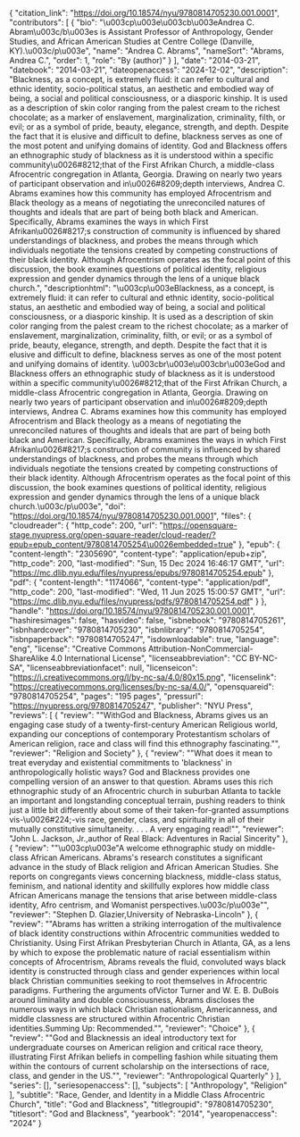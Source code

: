 {
   "citation_link": "https://doi.org/10.18574/nyu/9780814705230.001.0001",
   "contributors": [
     {
       "bio": "\u003cp\u003e\u003cb\u003eAndrea C. Abram\u003c/b\u003es is Assistant Professor of Anthropology, Gender Studies, and African American Studies at Centre College (Danville, KY).\u003c/p\u003e",
       "name": "Andrea C.      Abrams",
       "nameSort": "Abrams, Andrea C.",
       "order": 1,
       "role": "By (author)"
     }
   ],
   "date": "2014-03-21",
   "datebook": "2014-03-21",
   "dateopenaccess": "2024-12-02",
   "description": "Blackness, as a concept, is extremely fluid: it can refer to cultural and ethnic identity, socio-political status, an aesthetic and embodied way of being, a social and political consciousness, or a diasporic kinship. It is used as a description of skin color ranging from the palest cream to the richest chocolate; as a marker of enslavement, marginalization, criminality, filth, or evil; or as a symbol of pride, beauty, elegance, strength, and depth. Despite the fact that it is elusive and difficult to define, blackness serves as one of the most potent and unifying domains of identity. God and Blackness offers an ethnographic study of blackness as it is understood within a specific community\u0026#8212;that of the First Afrikan Church, a middle-class Afrocentric congregation in Atlanta, Georgia. Drawing on nearly two years of participant observation and in\u0026#8209;depth interviews, Andrea C. Abrams examines how this community has employed Afrocentrism and Black theology as a means of negotiating the unreconciled natures of thoughts and ideals that are part of being both black and American. Specifically, Abrams examines the ways in which First Afrikan\u0026#8217;s construction of community is influenced by shared understandings of blackness, and probes the means through which individuals negotiate the tensions created by competing constructions of their black identity. Although Afrocentrism operates as the focal point of this discussion, the book examines questions of political identity, religious expression and gender dynamics through the lens of a unique black church.",
   "descriptionhtml": "\u003cp\u003eBlackness, as a concept, is extremely fluid: it can refer to cultural and ethnic identity, socio-political status, an aesthetic and embodied way of being, a social and political consciousness, or a diasporic kinship. It is used as a description of skin color ranging from the palest cream to the richest chocolate; as a marker of enslavement, marginalization, criminality, filth, or evil; or as a symbol of pride, beauty, elegance, strength, and depth. Despite the fact that it is elusive and difficult to define, blackness serves as one of the most potent and unifying domains of identity. \u003cbr\u003e\u003cbr\u003eGod and Blackness offers an ethnographic study of blackness as it is understood within a specific community\u0026#8212;that of the First Afrikan Church, a middle-class Afrocentric congregation in Atlanta, Georgia. Drawing on nearly two years of participant observation and in\u0026#8209;depth interviews, Andrea C. Abrams examines how this community has employed Afrocentrism and Black theology as a means of negotiating the unreconciled natures of thoughts and ideals that are part of being both black and American. Specifically, Abrams examines the ways in which First Afrikan\u0026#8217;s construction of community is influenced by shared understandings of blackness, and probes the means through which individuals negotiate the tensions created by competing constructions of their black identity. Although Afrocentrism operates as the focal point of this discussion, the book examines questions of political identity, religious expression and gender dynamics through the lens of a unique black church.\u003c/p\u003e",
   "doi": "https://doi.org/10.18574/nyu/9780814705230.001.0001",
   "files": {
     "cloudreader": {
       "http_code": 200,
       "url": "https://opensquare-stage.nyupress.org/open-square-reader/cloud-reader/?epub=epub_content/9780814705254\u0026embedded=true"
     },
     "epub": {
       "content-length": "2305690",
       "content-type": "application/epub+zip",
       "http_code": 200,
       "last-modified": "Sun, 15 Dec 2024 16:46:17 GMT",
       "url": "https://mc.dlib.nyu.edu/files/nyupress/epubs/9780814705254.epub"
     },
     "pdf": {
       "content-length": "1174066",
       "content-type": "application/pdf",
       "http_code": 200,
       "last-modified": "Wed, 11 Jun 2025 15:00:57 GMT",
       "url": "https://mc.dlib.nyu.edu/files/nyupress/pdfs/9780814705254.pdf"
     }
   },
   "handle": "https://doi.org/10.18574/nyu/9780814705230.001.0001",
   "hashiresimages": false,
   "hasvideo": false,
   "isbnebook": "9780814705261",
   "isbnhardcover": "9780814705230",
   "isbnlibrary": "9780814705254",
   "isbnpaperback": "9780814705247",
   "isdownloadable": true,
   "language": "eng",
   "license": "Creative Commons Attribution-NonCommercial-ShareAlike 4.0 International License",
   "licenseabbreviation": "CC BY-NC-SA",
   "licenseabbreviationfacet": null,
   "licenseicon": "https://i.creativecommons.org/l/by-nc-sa/4.0/80x15.png",
   "licenselink": "https://creativecommons.org/licenses/by-nc-sa/4.0/",
   "opensquareid": "9780814705254",
   "pages": "195 pages",
   "pressurl": "https://nyupress.org/9780814705247",
   "publisher": "NYU Press",
   "reviews": [
     {
       "review": "\"WithGod and Blackness, Abrams gives us an engaging case study of a twenty-first-century American Religious world, expanding our conceptions of contemporary Protestantism scholars of American religion, race and class will find this ethnography fascinating.\"",
       "reviewer": "Religion and Society"
     },
     {
       "review": "\"What does it mean to treat everyday and existential commitments to 'blackness' in anthropologically holistic ways? God and Blackness provides one compelling version of an answer to that question. Abrams uses this rich ethnographic study of an Afrocentric church in suburban Atlanta to tackle an important and longstanding conceptual terrain, pushing readers to think just a little bit differently about some of their taken-for-granted assumptions vis-\u0026#224;-vis race, gender, class, and spirituality in all of their mutually constitutive simultaneity. . . . A very engaging read!\"",
       "reviewer": "John L. Jackson, Jr.,author of Real Black: Adventures in Racial Sincerity"
     },
     {
       "review": "\"\u003cp\u003e\"A welcome ethnographic study on middle-class African Americans. Abrams's research constitutes a significant advance in the study of Black religion and African American Studies. She reports on congregants views concerning blackness, middle-class status, feminism, and national identity and skillfully explores how middle class African Americans manage the tensions that arise between middle-class identity, Afro centrism, and Womanist perspectives.\u003c/p\u003e\"",
       "reviewer": "Stephen D. Glazier,University of Nebraska-Lincoln"
     },
     {
       "review": "\"Abrams has written a striking interrogation of the multivalence of black identity constructions within Afrocentric communities wedded to Christianity. Using First Afrikan Presbyterian Church in Atlanta, GA, as a lens by which to expose the problematic nature of racial essentialism within concepts of Afrocentrism, Abrams reveals the fluid, convoluted ways black identity is constructed through class and gender experiences within local black Christian communities seeking to root themselves in Afrocentric paradigms. Furthering the arguments ofVictor Turner and W. E. B. DuBois around liminality and double consciousness, Abrams discloses the numerous ways in which black Christian nationalism, Americanness, and middle classness are structured within Afrocentric Christian identities.Summing Up: Recommended.\"",
       "reviewer": "Choice"
     },
     {
       "review": "\"God and Blacknessis an ideal introductory text for undergraduate courses on American religion and critical race theory, illustrating First Afrikan beliefs in compelling fashion while situating them within the contours of current scholarship on the intersections of race, class, and gender in the US.\"",
       "reviewer": "Anthropological Quarterly"
     }
   ],
   "series": [],
   "seriesopenaccess": [],
   "subjects": [
     "Anthropology",
     "Religion"
   ],
   "subtitle": "Race, Gender, and Identity in a Middle Class Afrocentric Church",
   "title": "God and Blackness",
   "titlegroupid": "9780814705230",
   "titlesort": "God and Blackness",
   "yearbook": "2014",
   "yearopenaccess": "2024"
 }
